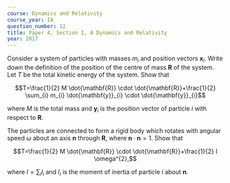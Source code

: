 ```yaml
---
course: Dynamics and Relativity
course_year: IA
question_number: 12
title: Paper 4, Section I, A Dynamics and Relativity
year: 2017
---
```




Consider a system of particles with masses $m_{i}$ and position vectors $\mathbf{x}_{i}$. Write down the definition of the position of the centre of mass $\mathbf{R}$ of the system. Let $T$ be the total kinetic energy of the system. Show that

$$T=\frac{1}{2} M \dot{\mathbf{R}} \cdot \dot{\mathbf{R}}+\frac{1}{2} \sum_{i} m_{i} \dot{\mathbf{y}}_{i} \cdot \dot{\mathbf{y}}_{i}$$

where $M$ is the total mass and $\mathbf{y}_{i}$ is the position vector of particle $i$ with respect to $\mathbf{R}$.

The particles are connected to form a rigid body which rotates with angular speed $\omega$ about an axis $\mathbf{n}$ through $\mathbf{R}$, where $\mathbf{n} \cdot \mathbf{n}=1$. Show that

$$T=\frac{1}{2} M \dot{\mathbf{R}} \cdot \dot{\mathbf{R}}+\frac{1}{2} I \omega^{2},$$

where $I=\sum_{i} I_{i}$ and $I_{i}$ is the moment of inertia of particle $i$ about $\mathbf{n}$.
